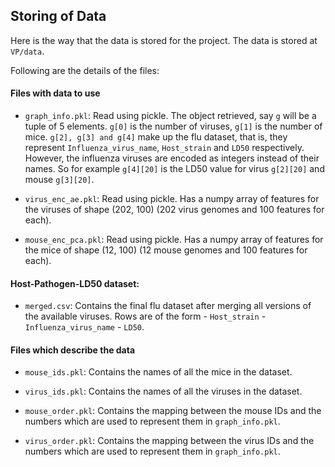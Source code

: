 ## Storing of Data

Here is the way that the data is stored for the project. The data is stored at ```VP/data```.

Following are the details of the files:

#### Files with data to use

- ```graph_info.pkl```: Read using pickle. The object retrieved, say ```g``` will be a tuple of 5 elements. ```g[0]``` is the number of viruses, ```g[1]``` is the number of mice. ```g[2], g[3] and g[4]``` make up the flu dataset, that is, they represent ```Influenza_virus_name```, ```Host_strain``` and ```LD50``` respectively. However, the influenza viruses are encoded as integers instead of their names. So for example ```g[4][20]``` is the LD50 value for virus ```g[2][20]``` and mouse ```g[3][20]```.

- ```virus_enc_ae.pkl```: Read using pickle. Has a numpy array of features for the viruses of shape (202, 100) (202 virus genomes and 100 features for each).

- ```mouse_enc_pca.pkl```: Read using pickle. Has a numpy array of features for the mice of shape (12, 100) (12 mouse genomes and 100 features for each).

#### Host-Pathogen-LD50 dataset:

- ```merged.csv```: Contains the final flu dataset after merging all versions of the available viruses. Rows are of the form - ```Host_strain``` - ```Influenza_virus_name``` - ```LD50```.

#### Files which describe the data

- ```mouse_ids.pkl```: Contains the names of all the mice in the dataset.

- ```virus_ids.pkl```: Contains the names of all the viruses in the dataset.

- ```mouse_order.pkl```: Contains the mapping between the mouse IDs and the numbers which are used to represent them in ```graph_info.pkl```.

- ```virus_order.pkl```: Contains the mapping between the virus IDs and the numbers which are used to represent them in ```graph_info.pkl```.